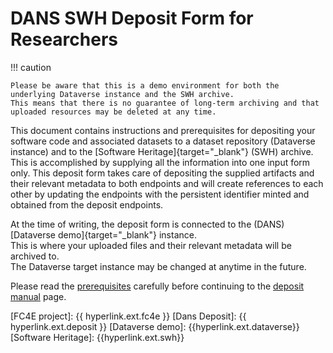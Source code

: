 DANS SWH Deposit Form for Researchers
========================================

!!! caution

    Please be aware that this is a demo environment for both the underlying Dataverse instance and the SWH archive.  
    This means that there is no guarantee of long-term archiving and that uploaded resources may be deleted at any time. 

This document contains instructions and prerequisites for depositing your software code and associated datasets to a dataset repository (Dataverse instance) and to the [Software Heritage]{target="_blank"} (SWH) archive.   
This is accomplished by supplying all the information into one input form only.  This deposit form takes care of depositing the supplied artifacts and their relevant metadata to both endpoints and will create references to each other by updating the endpoints with the persistent identifier minted and obtained from the deposit endpoints.  

At the time of writing, the deposit form is connected to the (DANS) [Dataverse demo]{target="_blank"} instance.  
This is where your uploaded files and their relevant metadata will be archived to.  
The Dataverse target instance may be changed at anytime in the future.

Please read the [prerequisites](prerequisites.md) carefully before continuing to the [deposit manual](user_manual.md) page.  


[FC4E project]: {{ hyperlink.ext.fc4e }}
[Dans Deposit]: {{ hyperlink.ext.deposit }}
[Dataverse demo]: {{hyperlink.ext.dataverse}}
[Software Heritage]: {{hyperlink.ext.swh}}
